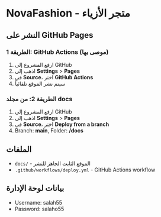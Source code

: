 # NovaFashion - متجر الأزياء

## النشر على GitHub Pages

### الطريقة 1: GitHub Actions (موصى بها)
1. ارفع المشروع إلى GitHub
2. اذهب إلى **Settings** > **Pages**
3. في **Source**، اختر **GitHub Actions**
4. سيتم نشر الموقع تلقائياً

### الطريقة 2: من مجلد docs
1. ارفع المشروع إلى GitHub
2. اذهب إلى **Settings** > **Pages**
3. في **Source**، اختر **Deploy from a branch**
4. Branch: **main**, Folder: **/docs**

## الملفات
- `docs/` - الموقع الثابت الجاهز للنشر
- `.github/workflows/deploy.yml` - GitHub Actions workflow

## بيانات لوحة الإدارة
- Username: salah55
- Password: salaho55
